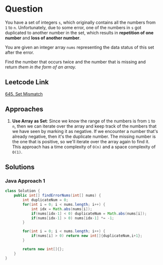 # Question

You have a set of integers `s`, which originally contains all the numbers from `1` to `n`. Unfortunately, due to some error, one of the numbers in `s` got duplicated to another number in the set, which results in **repetition of one number** and **loss of another number**.

You are given an integer array `nums` representing the data status of this set after the error.

Find the number that occurs twice and the number that is missing and return _them in the form of an array._

## Leetcode Link

[645. Set Mismatch](https://leetcode.com/problems/set-mismatch/)

## Approaches

1. **Use Array as Set**: Since we know the range of the numbers is from `1` to `n`, then we can iterate over the array and keep track of the numbers that we have seen by marking it as negative. If we encounter a number that's already negative, then it's the duplicate number. The missing number is the one that is positive, so we'll iterate over the array again to find it. This approach has a time complexity of `O(n)` and a space complexity of `O(1)`.

## Solutions

### Java Approach 1

```java
class Solution {
    public int[] findErrorNums(int[] nums) {
        int duplicateNum = 0;
        for(int i = 0; i < nums.length; i++) {
            int idx = Math.abs(nums[i]);
            if(nums[idx-1] < 0) duplicateNum = Math.abs(nums[i]);
            if(nums[idx-1] > 0) nums[idx-1] *= -1;
        }

        for(int i = 0; i < nums.length; i++) {
            if(nums[i] > 0) return new int[]{duplicateNum,i+1};
        }

        return new int[]{};
    }
}
```
